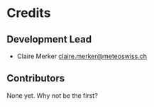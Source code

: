 # Credits

## Development Lead

- Claire Merker <claire.merker@meteoswiss.ch>

## Contributors

None yet. Why not be the first?
